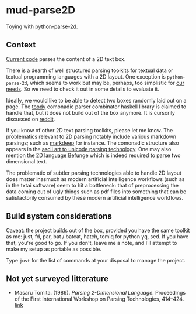 # mud-parse2D

Toying with [python-parse-2d][parse2d].

[parse2d]: https://github.com/madman-bob/python-parse-2d


## Context

[Current code](src/mud_parse2D/__main__.py) parses the content of a 2D text box.

There  is  a  dearth  of  well structured  parsing  toolkits  for  textual  data
or  textual   programming  languages  with   a  2D  layout.  One   exception  is
`python-parse-2d`, which seems to work but may be, perhaps, too simplistic for
[our needs][needs]. So we need to check it out in some details to evaluate it.

[needs]: https://github.com/madman-bob/python-parse-2d/issues/1#issue-2337951670

Ideally, we  would like to be  able to detect two  boxes randomly laid out  on a
page. The [toody][toody] comonadic parser  combinator haskell library is claimed
to handle that,  but it does not build  out of the box anymore.  It is cursorily
discussed on [reddit][toody-reddit].

If  you  know of  other  2D  text parsing  toolkits,  please  let me  know.  The
problematics relevant to  2D parsing notably include  various markdown parsings;
such as [markdeep][markdeep] for instance.  The comonadic structure also appears
in the [ascii art to  unicode parsing technology][ascii-art-parse]. One may also
mention the [2D language Befunge][befunge] which is indeed required to parse two
dimensional text.

[toody]: https://github.com/evincarofautumn/Toody
[toody-reddit]: https://www.reddit.com/r/haskell/comments/6hjsvf/requesting_feedback_on_2d_parser_combinator/
[markdeep]: https://github.com/morgan3d/markdeep.git
[ascii-art-parse]: https://github.com/fmthoma/ascii-art-to-unicode
[befunge]: https://codeberg.org/catseye/Befunge-93

The problematic of subtler parsing technologies able to handle 2D layout does matter inasmuch as modern artificial intelligence workflows (such as in the txtai software) seem to hit a bottleneck: that of preprocessing the data coming out of ugly things such as pdf files into something that can be satisfactorily consumed by these modern artificial intelligence workflows.


## Build system considerations

Caveat: the project builds out of the box, provided you have the same toolkit as
me: just, fd,  par, bat / batcat, hatch,  tomlq for python yq, sed.  If you have
that, you're good to go. If you don't, leave me a note, and I'll attempt to make
my setup as portable as possible.

Type `just` for the list of commands at your disposal to manage the project.


## Not yet surveyed litterature

* Masaru  Tomita. (1989). *Parsing  2-Dimensional Language*. Proceedings  of the
First International Workshop on Parsing Technologies, 414–424.
[link](https://aclanthology.org/W89-0243)
